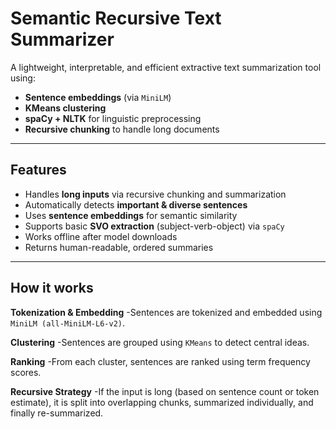 # Semantic Recursive Text Summarizer

A lightweight, interpretable, and efficient extractive text summarization tool using:
- **Sentence embeddings** (via `MiniLM`)
- **KMeans clustering**
- **spaCy + NLTK** for linguistic preprocessing
- **Recursive chunking** to handle long documents

---

##  Features

-  Handles **long inputs** via recursive chunking and summarization
-  Automatically detects **important & diverse sentences**
-  Uses **sentence embeddings** for semantic similarity
-  Supports basic **SVO extraction** (subject-verb-object) via `spaCy`
-  Works offline after model downloads
-  Returns human-readable, ordered summaries

---

## How it works

**Tokenization & Embedding**
-Sentences are tokenized and embedded using `MiniLM (all-MiniLM-L6-v2)`.

**Clustering**
-Sentences are grouped using `KMeans` to detect central ideas.

**Ranking**
-From each cluster, sentences are ranked using term frequency scores.

**Recursive Strategy**
-If the input is long (based on sentence count or token estimate), it is split into overlapping chunks, summarized individually, and finally re-summarized.
